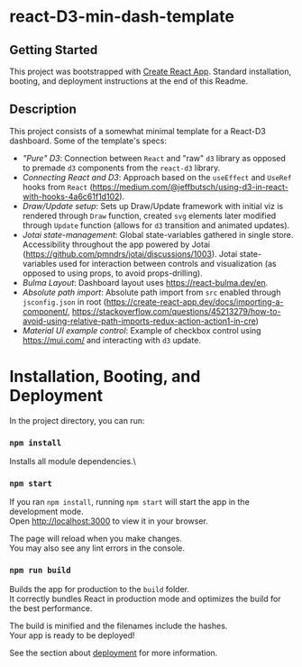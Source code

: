 # react-D3-min-dash-template

## Getting Started

This project was bootstrapped with [Create React App](https://github.com/facebook/create-react-app). 
Standard installation, booting, and deployment instructions at the end of this Readme.

## Description

This project consists of a somewhat minimal template for a React-D3 dashboard.
Some of the template's specs:

- *"Pure" D3*: Connection between `React` and "raw" `d3` library as opposed to premade `d3` components from the `react-d3` library.
- *Connecting React and D3*: Approach based on the `useEffect` and `UseRef` hooks from `React` (https://medium.com/@jeffbutsch/using-d3-in-react-with-hooks-4a6c61f1d102).
- *Draw/Update setup*: Sets up Draw/Update framework with initial viz is rendered through `Draw` function, created `svg` elements later modified through `Update` function (allows for `d3` transition and animated updates).
- *Jotai state-management*: Global state-variables gathered in single store. Accessibility throughout the app powered by Jotai (https://github.com/pmndrs/jotai/discussions/1003). Jotai state-variables used for interaction between controls and visualization (as opposed to using props, to avoid props-drilling).
- *Bulma Layout*: Dashboard layout uses https://react-bulma.dev/en.
- *Absolute path import*: Absolute path import from `src` enabled through `jsconfig.json` in root (https://create-react-app.dev/docs/importing-a-component/, https://stackoverflow.com/questions/45213279/how-to-avoid-using-relative-path-imports-redux-action-action1-in-cre)
- *Material UI example control*: Example of checkbox control using https://mui.com/ and interacting with `d3` update.

# Installation, Booting, and Deployment

In the project directory, you can run:

### `npm install`

Installs all module dependencies.\

### `npm start`

If you ran `npm install`, running `npm start`  will start the app in the development mode.\
Open [http://localhost:3000](http://localhost:3000) to view it in your browser.

The page will reload when you make changes.\
You may also see any lint errors in the console.

### `npm run build`

Builds the app for production to the `build` folder.\
It correctly bundles React in production mode and optimizes the build for the best performance.

The build is minified and the filenames include the hashes.\
Your app is ready to be deployed!

See the section about [deployment](https://facebook.github.io/create-react-app/docs/deployment) for more information.
